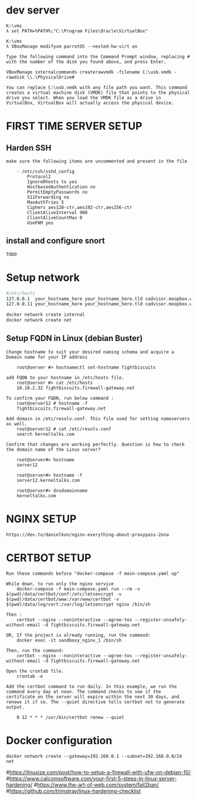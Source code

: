 # dev server
    K:\vms
    λ set PATH=%PATH%;"C:\Program Files\Oracle\VirtualBox"

    K:\vms
    λ VBoxManage modifyvm parrotOS --nested-hw-virt on

    Type the following command into the Command Prompt window, replacing # with the number of the disk you found above, and press Enter.

    VBoxManage internalcommands createrawvmdk -filename C:\usb.vmdk -rawdisk \\.\PhysicalDrive#

    You can replace C:\usb.vmdk with any file path you want. This command creates a virtual machine disk (VMDK) file that points to the physical drive you select. When you load the VMDK file as a drive in VirtualBox, VirtualBox will actually access the physical device.

# FIRST TIME SERVER SETUP

## Harden SSH

    make sure the following items are uncommented and present in the file 
        
        - /etc/ssh/sshd_config
            Protocol2
            IgnoreRhosts to yes
            HostbasedAuthentication no
            PermitEmptyPasswords no
            X11Forwarding no
            MaxAuthTries 5
            Ciphers aes128-ctr,aes192-ctr,aes256-ctr
            ClientAliveInterval 900
            ClientAliveCountMax 0
            UsePAM yes

## install and configure snort

    TODO

# Setup network

```bash
#/etc/hosts
127.0.0.1  your_hostname_here your_hostname_here.tld cadvisor.moopbox.wtf prometheus.moopbox.wtf ctfd.moopbox.wtf grafana.moopbox.wtf 
127.0.0.11 your_hostname_here your_hostname_here.tld cadvisor.moopbox.wtf prometheus.moopbox.wtf ctfd.moopbox.wtf grafana.moopbox.wtf nodeexporter.moopbox.wtf 
```

```bash
docker network create internal
docker network create net
```

## Setup FQDN in Linux (debian Buster)
    
    Change hostname to suit your desired naming schema and acquire a 
    Domain name for your IP address
        
        root@server #> hostnamectl set-hostname fightbiscuits

    add FQDN to your hostname in /etc/hosts file.
        root@server #> cat /etc/hosts
        10.10.2.32 fightbiscuits.firewall-gateway.net
 
    To confirm your FQDN, run below command :
        root@server12 # hostname -f
        fightbiscuits.firewall-gateway.net

    Add domain in /etc/resolv.conf. This file used for setting nameservers as well.
        root@server12 # cat /etc/resolv.conf
        search kerneltalks.com

    Confirm that changes are working perfectly. Question is how to check the domain name of the Linux server?

        root@server#> hostname
        server12

        root@server#> hostname -f
        server12.kerneltalks.com

        root@server#> dnsdomainname
        kerneltalks.com

# NGINX SETUP

    https://dev.to/danielkun/nginx-everything-about-proxypass-2ona

# CERTBOT SETUP
    
    Run these commands before "docker-compose -f main-compose.yaml up"

    While down, to run only the nginx service
        docker-compose -f main-compose.yaml run --rm -v $(pwd)/data/certbot/conf:/etc/letsencrypt -v $(pwd)/data/certbot/www:/var/www/certbot -v $(pwd)/data/log/cert:/var/log/letsencrypt nginx /bin/sh 
    
    Then :
        certbot --nginx --noninteractive --agree-tos --register-unsafely-without-email -d fightbiscuits.firewall-gateway.net
    
    OR, If the project is already running, run the command:
        docker exec -it sandboxy_nginx_1 /bin/sh 

    Then, run the command:
        certbot --nginx --noninteractive --agree-tos --register-unsafely-without-email -d fightbiscuits.firewall-gateway.net

    Open the crontab file.
        crontab -e

    Add the certbot command to run daily. In this example, we run the command every day at noon. The command checks to see if the certificate on the server will expire within the next 30 days, and renews it if so. The --quiet directive tells certbot not to generate output.

        0 12 * * * /usr/bin/certbot renew --quiet


# Docker configuration

    docker network create --gateway=192.168.0.1 --subnet=192.168.0.0/24 net


#https://linuxize.com/post/how-to-setup-a-firewall-with-ufw-on-debian-10/
#https://www.calcomsoftware.com/your-first-5-steps-in-linux-server-hardening/
#https://www.the-art-of-web.com/system/fail2ban/
#https://github.com/trimstray/linux-hardening-checklist
